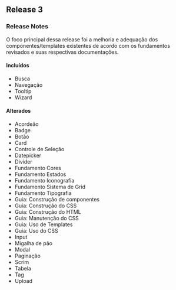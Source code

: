 ## Release 3

### Release Notes

O foco principal dessa release foi a melhoria e adequação dos componentes/templates existentes de acordo com os fundamentos revisados e suas respectivas documentações.

#### Incluídos

- Busca
- Navegação
- Tooltip
- Wizard

#### Alterados

- Acordeão
- Badge
- Botão
- Card
- Controle de Seleção
- Datepicker
- Divider
- Fundamento Cores
- Fundamento Estados
- Fundamento Iconografia
- Fundamento Sistema de Grid
- Fundamento Tipografia
- Guia: Construção de componentes
- Guia: Construção do CSS
- Guia: Construção do HTML
- Guia: Manutenção do CSS
- Guia: Uso de Templates
- Guia: Uso do CSS
- Input
- Migalha de pão
- Modal
- Paginação
- Scrim
- Tabela
- Tag
- Upload
